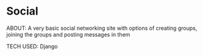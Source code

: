 # Social

ABOUT:
A very basic social networking site with options of creating groups, joining the groups and posting messages in them


TECH USED:
Django
